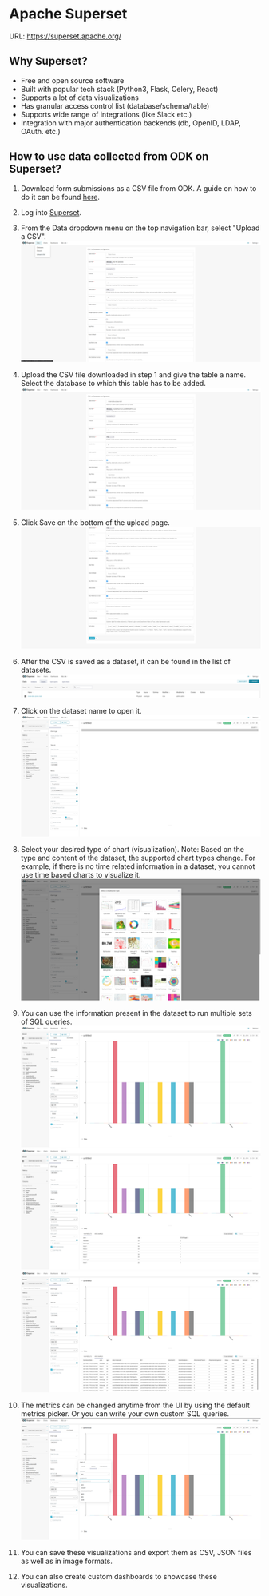 # Apache Superset

URL: https://superset.apache.org/

## Why Superset?

- Free and open source software
- Built with popular tech stack (Python3, Flask, Celery, React)
- Supports a lot of data visualizations
- Has granular access control list (database/schema/table)
- Supports wide range of integrations (like Slack etc.)
- Integration with major authentication backends (db, OpenID, LDAP, OAuth. etc.)

## How to use data collected from ODK on Superset?

1. Download form submissions as a CSV file from ODK. A guide on how to do it can be found [here](https://github.com/The-Data-for-Children-Collaborative/noral-tech-research/blob/main/datacollection/007-tool-1.md#how-to-work-with-odk).

2. Log into [Superset](https://supersetv2.civicdatalab.in).

3. From the Data dropdown menu on the top navigation bar, select "Upload a CSV".
   ![1](../_assets/screenshots/superset-001.png)

4. Upload the CSV file downloaded in step 1 and give the table a name. Select the database to which this table has to be added.
![2](../_assets/screenshots/superset-002.png)

5. Click Save on the bottom of the upload page.
![3](../_assets/screenshots/superset-003.png)

6. After the CSV is saved as a dataset, it can be found in the list of datasets.
![4](../_assets/screenshots/superset-004.png)

7. Click on the dataset name to open it.
![5](../_assets/screenshots/superset-005.png)

8. Select your desired type of chart (visualization).
Note: Based on the type and content of the dataset, the supported chart types change. For example, if there is no time related information in a dataset, you cannot use time based charts to visualize it.
![6](../_assets/screenshots/superset-006.png)

9. You can use the information present in the dataset to run multiple sets of SQL queries.
![7](../_assets/screenshots/superset-007.png)
![8](../_assets/screenshots/superset-008.png)
![9](../_assets/screenshots/superset-009.png)

10. The metrics can be changed anytime from the UI by using the default metrics picker. Or you can write your own custom SQL queries.
![10](../_assets/screenshots/superset-010.png)

11. You can save these visualizations and export them as CSV, JSON files as well as in image formats.

12. You can also create custom dashboards to showcase these visualizations.